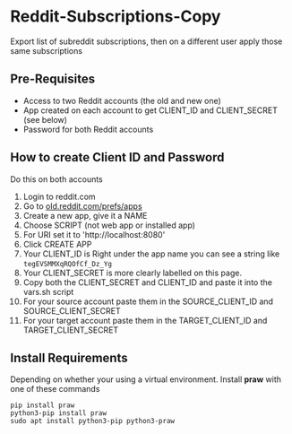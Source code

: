 # Reddit-Subscriptions-Copy
Export list of subreddit subscriptions, then on a different user apply those same subscriptions

## Pre-Requisites
- Access to two Reddit accounts (the old and new one)
- App created on each account to get CLIENT_ID and CLIENT_SECRET (see below)
- Password for both Reddit accounts

## How to create Client ID and Password
Do this on both accounts
1. Login to reddit.com
2. Go to [old.reddit.com/prefs/apps](https://old.reddit.com/prefs/apps/)
3. Create a new app, give it a NAME
4. Choose SCRIPT (not web app or installed app)
5. For URI set it to 'http://localhost:8080'
6. Click CREATE APP
7. Your CLIENT_ID is Right under the app name you can see a string like `tegEVSMMXqRQOfCf_Dz_Yg`
8. Your CLIENT_SECRET is more clearly labelled on this page.
9. Copy both the CLIENT_SECRET and CLIENT_ID and paste it into the vars.sh script
10. For your source account paste them in the SOURCE_CLIENT_ID and SOURCE_CLIENT_SECRET
11. For your target account paste them in the TARGET_CLIENT_ID and TARGET_CLIENT_SECRET

## Install Requirements
Depending on whether your using a virtual environment. Install **praw** with one of these commands
```
pip install praw
python3-pip install praw
sudo apt install python3-pip python3-praw
```
